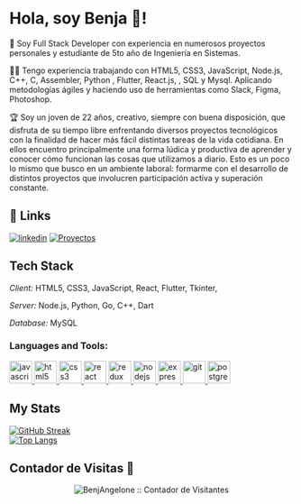 # Hola, soy Benja 👋!

🚀 Soy Full Stack Developer con experiencia en numerosos proyectos personales y estudiante de 5to año de Ingeniería en Sistemas.

👨‍💻 Tengo experiencia trabajando con HTML5, CSS3, JavaScript, Node.js, C++, C, Assembler, Python , Flutter, React.js, , SQL y Mysql. Aplicando metodologías ágiles y haciendo uso de herramientas como Slack, Figma, Photoshop. 

🏆 Soy un joven de 22 años, creativo, siempre con buena disposición, que disfruta
de su tiempo libre enfrentando diversos proyectos tecnológicos con la
finalidad de hacer más fácil distintas tareas de la vida cotidiana. En ellos
encuentro principalmente una forma lúdica y productiva de aprender y
conocer cómo funcionan las cosas que utilizamos a diario. Esto es un poco lo
mismo que busco en un ambiente laboral: formarme con el desarrollo de
distintos proyectos que involucren participación activa y superación constante.


## 🔗 Links
[![linkedin](https://img.shields.io/badge/linkedin-0A66C2?style=for-the-badge&logo=linkedin&logoColor=white)](https://www.linkedin.com/in/benja-angelone)
[![Proyectos]()]([https://www.linkedin.com/in/benja-angelone](https://drive.google.com/drive/folders/1CrBCaWJkID9Hk5Ha5fN3djbaU8K6ILSR))

## Tech Stack

*Client:* HTML5, CSS3, JavaScript, React, Flutter, Tkinter, 

*Server:* Node.js, Python, Go, C++, Dart 

*Database:* MySQL

<h3 align="left">Languages and Tools:</h3>
<p align="left">  <a href="https://developer.mozilla.org/en-US/docs/Web/JavaScript" target="_blank"> <img src="https://upload.wikimedia.org/wikipedia/commons/thumb/9/99/Unofficial_JavaScript_logo_2.svg/1024px-Unofficial_JavaScript_logo_2.svg.png" alt="javascript" width="40" height="40"/> </a> 
<a href="https://www.w3.org/html/" target="_blank"> <img src="https://upload.wikimedia.org/wikipedia/commons/thumb/3/38/HTML5_Badge.svg/600px-HTML5_Badge.svg.png" alt="html5" width="40" height="40"/> </a>
<a href="https://www.w3schools.com/css/" target="_blank"> <img src="https://cdn4.iconfinder.com/data/icons/social-media-logos-6/512/121-css3-512.png" alt="css3" width="40" height="40"/> </a> 
<a href="https://reactjs.org/" target="_blank"> <img src="https://seeklogo.com/images/R/react-logo-7B3CE81517-seeklogo.com.png" alt="react" width="40" height="40"/> </a> 
<a href="https://redux.js.org" target="_blank"> <img src="https://seeklogo.com/images/R/redux-logo-9CA6836C12-seeklogo.com.png" alt="redux" width="40" height="40"/> </a>
<a href="https://nodejs.org" target="_blank"> <img src="https://cdn.pixabay.com/photo/2015/04/23/17/41/node-js-736399_960_720.png" alt="nodejs" height="40"/> </a>
<a href="https://expressjs.com" target="_blank"> <img src="https://i.cloudup.com/zfY6lL7eFa-3000x3000.png" alt="express" height="40"/> </a> 
<a href="https://git-scm.com/" target="_blank"> <img src="https://www.vectorlogo.zone/logos/git-scm/git-scm-icon.svg" alt="git" width="40" height="40"/> </a> 
<a href="https://www.postgresql.org" target="_blank"> <img src="https://upload.wikimedia.org/wikipedia/commons/thumb/2/29/Postgresql_elephant.svg/1200px-Postgresql_elephant.svg.png" alt="postgresql" width="40" height="40"/> </a> 

## My Stats
[![GitHub Streak](http://github-readme-streak-stats.herokuapp.com?user=BenjAngelone&theme=highcontrast&hide_border=true&locale=es&date_format=M%20j%5B%2C%20Y%5D)](https://git.io/streak-stats)
<br />
[![Top Langs](https://github-readme-stats.vercel.app/api/top-langs/?username=BenjAngelone)](https://github.com/BenjAngelone/github-readme-stats)
  
 ## Contador de Visitas 👀
<p align="center"><img src="https://profile-counter.glitch.me/{BenjAngelone}/count.svg" alt="BenjAngelone :: Contador de Visitantes" /></p>
